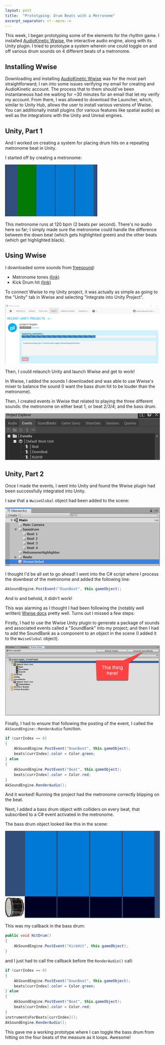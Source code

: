 ```yaml
---
layout: post
title:  "Prototyping: Drum Beats with a Metronome"
excerpt_separator: <!--more-->
---
```


This week, I began prototyping some of the elements for the rhythm game. I installed [AudioKinetic Wwise](https://www.audiokinetic.com/products/wwise/), the interactive audio engine, along with its Unity plugin. I tried to prototype a system wherein one could toggle on and off various drum sounds on 4 different beats of a metronome.

<!--more-->

## Installing Wwise

Downloading and installing [AudioKinetic Wwise](https://www.audiokinetic.com/products/wwise/) was for the most part straightforward; I ran into some issues verifying my email for creating and AudioKinetic account. The process that to them should've been instantaneous had me waiting for ~30 minutes for an email that let my verify my account. From there, I was allowed to download the Launcher, which, similar to Unity Hub, allows the user to install various versions of Wwise. You can additionally install plugins (for various features like spatial audio) as well as the integrations with the Unity and Unreal engines.


## Unity, Part 1


And I worked on creating a system for placing drum hits on a repeating metronome beat in Unity.

I started off by creating a metronome:

![metronome in unity](/img/2019-09-21-metronome.gif)

This metronome runs at 120 bpm (2 beats per second). There's no audio here so far; I simply made sure the metronome could handle the difference between the down beat (which gets highlighted green) and the other beats (which get highlighted black).


## Using Wwise

I downloaded some sounds from [freesound](https://freesound.org):

- Metronome tones [(link)](https://freesound.org/people/Druminfected/packs/15379/)
- Kick Drum hit [(link)](https://freesound.org/people/karolist/sounds/371192/)

To connect Wwise to my Unity project, it was actually as simple as going to the "Unity" tab in Wwise and selecting "Integrate into Unity Project".

![integrating wwise into unity project](/img/2019-09-21-integrating-wwise.png)

Then, I could relaunch Unity and launch Wwise and get to work!

In Wwise, I added the sounds I downloaded and was able to use Wwise's mixer to balance the sound (I want the bass drum hit to be louder than the metronome).

Then, I created events in Wwise that related to playing the three different sounds: the metronome on either beat 1, or beat 2/3/4; and the bass drum.

![wwise events](/img/2019-09-21-wwise-events.png)

## Unity, Part 2

Once I made the events, I went into Unity and found the Wwise plugin had been successfully integrated into Unity.

I saw that a `WwiseGlobal` object had been added to the scene:

![WwiseGlobal](/img/2019-09-21-inspector.png)

I thought I'd be all set to go ahead! I went into the C# script where I process the downbeat of the metronome and added the following line:

```cs
AkSoundEngine.PostEvent("DownBeat", this.gameObject);
```

And lo and behold, it didn't work!

This was alarming as I thought I had been following the (notably well written) [Wwise docs](https://www.audiokinetic.com/library/edge/?source=Help&id=wwise_help) pretty well. Turns out I missed a few steps:

Firstly, I had to use the Wwise Unity plugin to generate a package of sounds and associated events called a "SoundBank" into my project; and then I had to add the SoundBank as a component to an object in the scene (I added it to the `WwiseGlobal` object).

![Generating SoundBank](/img/2019-09-21-soundbank.png)

Finally, I had to ensure that following the posting of the event, I called the `AkSoundEngine::RenderAudio` function.

```cs
if (currIndex == 0)
{
    AkSoundEngine.PostEvent("DownBeat", this.gameObject);
    beats[currIndex].color = Color.green;
} else
{
    AkSoundEngine.PostEvent("Beat", this.gameObject);
    beats[currIndex].color = Color.red;
}
AkSoundEngine.RenderAudio();
```

And it worked! Running the project had the metronome correctly blipping on the beat.


Next, I added a bass drum object with colliders on every beat, that subscribed to a C# event activated in the metronome.

The bass drum object looked like this in the scene:

![bass drum in unity](/img/2019-09-21-bassdrumadded.png)

This was my callback in the bass drum:

```cs
public void HitDrum()
{
    AkSoundEngine.PostEvent("KickHit", this.gameObject);
}
```

and I just had to call the callback before the `RenderAudio()` call:

```cs
if (currIndex == 0)
{
    AkSoundEngine.PostEvent("DownBeat", this.gameObject);
    beats[currIndex].color = Color.green;
} else
{
    AkSoundEngine.PostEvent("Beat", this.gameObject);
    beats[currIndex].color = Color.red;
}
instrumentsForBeats[currIndex]();
AkSoundEngine.RenderAudio();
```

This gave me a working prototype where I can toggle the bass drum from hitting on the four beats of the measure as it loops. Awesome!